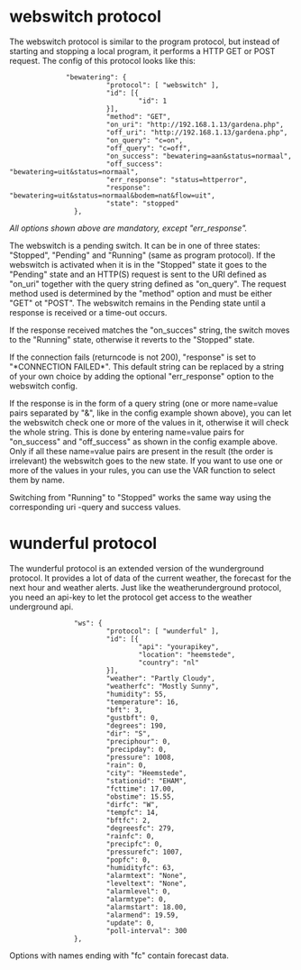 # webswitch protocol

The webswitch protocol is similar to the program protocol, but instead of starting and stopping a local program, it performs a HTTP GET or POST request. The config of this protocol looks like this:

``` 
              "bewatering": {
                        "protocol": [ "webswitch" ],
                        "id": [{
                                "id": 1
                        }],
                        "method": "GET",
                        "on_uri": "http://192.168.1.13/gardena.php",
                        "off_uri": "http://192.168.1.13/gardena.php",
                        "on_query": "c=on",
                        "off_query": "c=off",
                        "on_success": "bewatering=aan&status=normaal",
                        "off_success": "bewatering=uit&status=normaal",
                        "err_response": "status=httperror",
                        "response": "bewatering=uit&status=normaal&bodem=nat&flow=uit",
                        "state": "stopped"
                },

```
*All options shown above are mandatory, except "err_response".*

The webswitch is a pending switch. It can be in one of three states: "Stopped", "Pending" and "Running" (same as program protocol). If the webswitch is activated when it is in the "Stopped" state it goes to the "Pending" state and an HTTP(S) request is sent to the URI defined as "on_uri" together with the query string defined as "on_query". The request method used is determined by the "method" option and must be either "GET" ot "POST". The webswitch remains in the Pending state until a response is received or a time-out occurs. 

If the response received matches the "on_succes" string, the switch moves to the "Running" state, otherwise it reverts to the "Stopped" state.

If the connection fails (returncode is not 200),  "response" is set to "\*CONNECTION FAILED\*". This default string can be replaced by a string of your own choice by adding the optional "err_response" option to the webswitch config. 

If the response is in the form of a query string (one or more name=value pairs separated by "&", like in the config example shown above), you can let the webswitch check one or more of the values in it, otherwise it will check the whole string. This is done by entering name=value pairs for "on_success" and "off_success" as shown in the config example above. Only if all these name=value pairs are present in the result (the order is irrelevant) the webswitch goes to the new state.
If you want to use one or more of the values in your rules, you can use the VAR function to select them by name.

Switching from "Running" to "Stopped" works the same way using the corresponding uri -query and success values.

# wunderful protocol

The wunderful protocol is an extended version of the wunderground protocol. It provides a lot of data of the current weather, the forecast for the next hour and weather alerts. Just like the weatherunderground protocol, you need an api-key to let the protocol get access to the weather underground api.

```
                "ws": {
                        "protocol": [ "wunderful" ],
                        "id": [{
                                "api": "yourapikey",
                                "location": "heemstede",
                                "country": "nl"
                        }],
                        "weather": "Partly Cloudy",
                        "weatherfc": "Mostly Sunny",
                        "humidity": 55,
                        "temperature": 16,
                        "bft": 3,
                        "gustbft": 0,
                        "degrees": 190,
                        "dir": "S",
                        "preciphour": 0,
                        "precipday": 0,
                        "pressure": 1008,
                        "rain": 0,
                        "city": "Heemstede",
                        "stationid": "EHAM",
                        "fcttime": 17.00,
                        "obstime": 15.55,
                        "dirfc": "W",
                        "tempfc": 14,
                        "bftfc": 2,
                        "degreesfc": 279,
                        "rainfc": 0,
                        "precipfc": 0,
                        "pressurefc": 1007,
                        "popfc": 0,
                        "humidityfc": 63,
                        "alarmtext": "None",
                        "leveltext": "None",
                        "alarmlevel": 0,
                        "alarmtype": 0,
                        "alarmstart": 18.00,
                        "alarmend": 19.59,
                        "update": 0,
                        "poll-interval": 300
                },

```

Options with names ending with "fc" contain forecast data.
